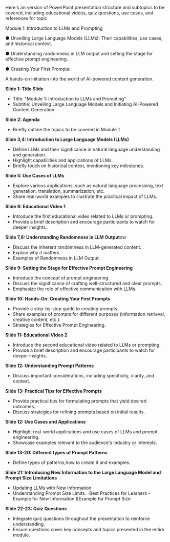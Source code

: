 Here's an version of PowerPoint presentation structure and subtopics to be covered, including educational videos, quiz questions, use cases, and references for topic

Module 1: Introduction to LLMs and Prompting

● Unveiling Large Language Models (LLMs): Their capabilities, use cases, and historical context.

● Understanding randomness in LLM output and setting the stage for effective prompt engineering.

● Creating Your First Prompts:

A hands-on initiation into the world of AI-powered content generation.

**Slide 1: Title Slide**
- Title: "Module 1: Introduction to LLMs and Prompting"
- Subtitle: Unveiling Large Language Models and Initiating AI-Powered Content Generation

**Slide 2: Agenda**
- Briefly outline the topics to be covered in Module 1

**Slide 3,4: Introduction to Large Language Models (LLMs)**
- Define LLMs and their significance in natural language understanding and generation.
- Highlight capabilities and applications of LLMs.
- Briefly touch on historical context, mentioning key milestones.

**Slide 5: Use Cases of LLMs**
- Explore various applications, such as natural language processing, text generation, translation, summarization, etc.
- Share real-world examples to illustrate the practical impact of LLMs.

**Slide 6: Educational Video 1**
- Introduce the first educational video related to LLMs or prompting.
- Provide a brief description and encourage participants to watch for deeper insights.

**Slide 7,8: Understanding Randomness in LLM Output**xw
- Discuss the inherent randomness in LLM-generated content.
- Explain why it matters
-  Examples of Randomness in LLM Output.

**Slide 9: Setting the Stage for Effective Prompt Engineering**
- Introduce the concept of prompt engineering.
- Discuss the significance of crafting well-structured and clear prompts.
- Emphasize the role of effective communication with LLMs.

**Slide 10: Hands-On: Creating Your First Prompts**
- Provide a step-by-step guide to creating prompts.
- Share examples of prompts for different purposes (information retrieval, creative content, etc.).
- Strategies for Effective Prompt Engineering.

**Slide 11: Educational Video 2**
- Introduce the second educational video related to LLMs or prompting.
- Provide a brief description and encourage participants to watch for deeper insights.


**Slide 12: Understanding Prompt Patterns**
- Discuss important considerations, including specificity, clarity, and context.


**Slide 13: Practical Tips for Effective Prompts**
- Provide practical tips for formulating prompts that yield desired outcomes.
- Discuss strategies for refining prompts based on initial results.

**Slide 12: Use Cases and Applications**
- Highlight real-world applications and use cases of LLMs and prompt engineering.
- Showcase examples relevant to the audience's industry or interests.

**Slide 13-20: Different types of Prompt Patterns**
- Define types of patterns,how to create it and examples.

**Slide 21: Introducing New Information to the Large Language Model and Prompt Size Limitations**
- Updating LLMs with New Information
- Understanding Prompt Size Limits.
-Best Practices for Learners
 -Example for New Information &Example for Prompt Size

**Slide 22-23: Quiz Questions**
- Integrate quiz questions throughout the presentation to reinforce understanding.
- Ensure questions cover key concepts and topics presented in the entire module.

  